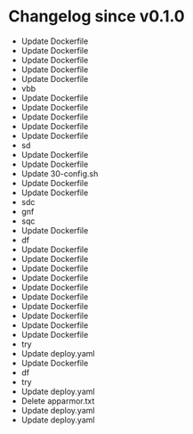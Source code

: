 # Changelog since v0.1.0
- Update Dockerfile 
- Update Dockerfile 
- Update Dockerfile 
- Update Dockerfile 
- Update Dockerfile 
-  vbb 
- Update Dockerfile 
- Update Dockerfile 
- Update Dockerfile 
- Update Dockerfile 
- Update Dockerfile 
- sd 
- Update Dockerfile 
- Update Dockerfile 
- Update 30-config.sh 
- Update Dockerfile 
- Update Dockerfile 
- sdc 
- gnf 
- sqc 
- Update Dockerfile 
- df 
- Update Dockerfile 
- Update Dockerfile 
- Update Dockerfile 
- Update Dockerfile 
- Update Dockerfile 
- Update Dockerfile 
- Update Dockerfile 
- Update Dockerfile 
- Update Dockerfile 
- Update Dockerfile 
- try 
- Update deploy.yaml 
- Update Dockerfile 
- df 
- try 
- Update deploy.yaml 
- Delete apparmor.txt 
- Update deploy.yaml 
- Update deploy.yaml 
